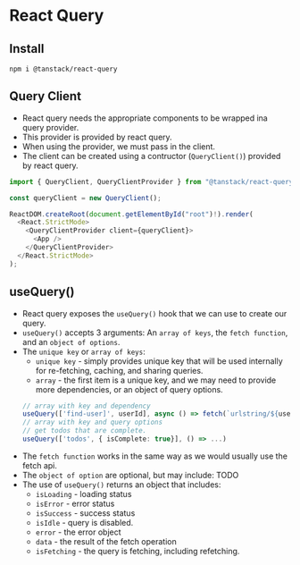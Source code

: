 # React Query

## Install

```
npm i @tanstack/react-query
```

## Query Client

- React query needs the appropriate components to be wrapped ina query provider.
- This provider is provided by react query.
- When using the provider, we must pass in the client.
- The client can be created using a contructor (`QueryClient()`) provided by react query.

```ts
import { QueryClient, QueryClientProvider } from "@tanstack/react-query";

const queryClient = new QueryClient();

ReactDOM.createRoot(document.getElementById("root")!).render(
  <React.StrictMode>
    <QueryClientProvider client={queryClient}>
      <App />
    </QueryClientProvider>
  </React.StrictMode>
);
```

## useQuery()

- React query exposes the `useQuery()` hook that we can use to create our query.
- `useQuery()` accepts 3 arguments: An `array of keys`, the `fetch function`, and an `object of options`.
- The `unique key` or `array of keys`:
  - `unique key` - simply provides unique key that will be used internally for re-fetching, caching, and sharing queries.
  - `array` - the first item is a unique key, and we may need to provide more dependencies, or an object of query options.
  ```ts
  // array with key and dependency
  useQuery(['find-user]', userId], async () => fetch(`urlstring/${userId}`));
  // array with key and query options
  // get todos that are complete.
  useQuery(['todos', { isComplete: true}], () => ...)
  ```
- The `fetch function` works in the same way as we would usually use the fetch api.
- The `object of option` are optional, but may include: TODO
- The use of `useQuery()` returns an object that includes:
  - `isLoading` - loading status
  - `isError` - error status
  - `isSuccess` - success status
  - `isIdle` - query is disabled.
  - `error` - the error object
  - `data` - the result of the fetch operation
  - `isFetching` - the query is fetching, including refetching.
